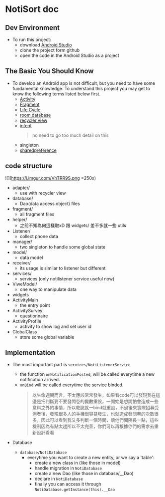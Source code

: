 # NotiSort doc


## Dev Environment
- To run this project:
    - download [Android Studio](https://developer.android.com/studio)
    - clone the project form github
    - open the code in the Android Studio as a project


## The Basic You Should Know
- To develop an Android app is not difficult, but you need to have some fundamental knowledge. To understand this project you may get to know the following terms listed below first.
    - [Activity](https://developer.android.com/reference/android/app/Activity)
    - [Fragment](https://developer.android.com/guide/components/fragments?hl=zh-tw)
    - [Life Cycle](https://developer.android.com/guide/components/activities/activity-lifecycle)
    - [room database](https://developer.android.com/training/data-storage/room)
    - [recycler view](https://developer.android.com/guide/topics/ui/layout/recyclerview)
    - [intent](https://developer.android.com/reference/android/content/Intent)
        > no need to go too much detail on this
    - singleton
    - [sharedpreference](https://developer.android.com/reference/android/content/SharedPreferences)
    
## code structure
![](https://i.imgur.com/VhTRR9S.png =250x)
- adapter/
    - use with recycler view
- database/
    - Dao(data access object) files
- fragment/
    - all fragment files
- helper/
    - 之前不知為何這樣取xD 跟 widgets/ 差不多就一些 utils
- Listener/
    - collect phone data
- manager/
    - two singleton to handle some global state
- model/
    - data model
- receiver/
    - its usage is similar to listener but different
- services/
    - services (only notilistener service useful now)
- ViweModel/
    - one way to manipulate data
- widgets
- ActivityMain
    - the entry point
- ActivitySurvey
    - questionnaire
- ActivityProfile
    - activity to show log and set user id
- GlobalClass
    - store some global variable


## Implementation
- The most important part is `services/NotiListenerService`
    - the function `onNotificationPosted`, will be called everytime a new notification arrived.
    - `onBind` will be called everytime the service binded.
        > 以生命週期而言，不太應該常常發生，如果看code可以發現我在這邊是把判斷要不要發問卷的變數重設，一開始是想說怕會造成一些意料之外的事情，所以乾脆就一bind就重設，不過後來實際招募受測者後，發現很多人的手機很容易發生，也就造成發問卷的次數很多，因此可以看到我又多判斷一個時間，讓他們間隔長一點，這些機制因為有點太趕所以不太完善，你們可以再根據你們的需求去重新設計看看

- Database
    - `database/NotiDatabase`
        - everytime you want to create a new entity, or we say a 'table':
            - create a new class in (like those in model)
            - handle migration in `NotiDatabase`
            - create a new Dao (like those in database/__Dao)
            - declare in `NotiDatabase`
            - finally you can access it through `NotiDatabase.getInstance(this).__Dao`
